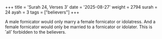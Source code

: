 +++
title = 'Surah 24, Verses 3'
date = '2025-08-27'
weight = 2794
surah = 24
ayah = 3
tags = ["believers"]
+++

A male fornicator would only marry a female fornicator or idolatress. And a female fornicator would only be married to a fornicator or idolater. This is ˹all˺ forbidden to the believers.
